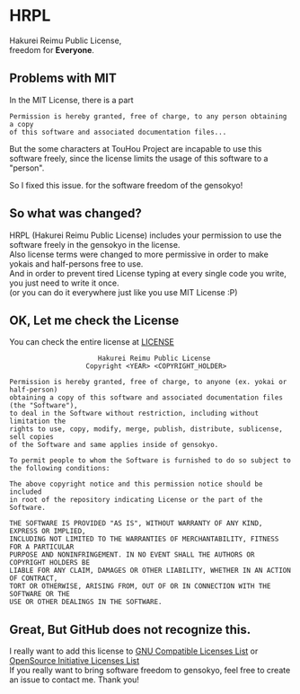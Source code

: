 # HRPL
Hakurei Reimu Public License,  
freedom for **Everyone**.

## Problems with MIT
In the MIT License, there is a part  
```
Permission is hereby granted, free of charge, to any person obtaining a copy
of this software and associated documentation files...
```  
But the some characters at TouHou Project are incapable to use this software freely, 
since the license limits the usage of this software to a "person".  
  
So I fixed this issue. for the software freedom of the gensokyo!  

## So what was changed?
HRPL (Hakurei Reimu Public License) includes your permission to use the software freely in the gensokyo in the license.  
Also license terms were changed to more permissive in order to make yokais and half-persons free to use.  
And in order to prevent tired License typing at every single code you write, you just need to write it once.  
(or you can do it everywhere just like you use MIT License :P)   

## OK, Let me check the License
You can check the entire license at [LICENSE](LICENSE)
```
                      Hakurei Reimu Public License
                   Copyright <YEAR> <COPYRIGHT_HOLDER>

Permission is hereby granted, free of charge, to anyone (ex. yokai or half-person)
obtaining a copy of this software and associated documentation files (the "Software"),
to deal in the Software without restriction, including without limitation the
rights to use, copy, modify, merge, publish, distribute, sublicense, sell copies
of the Software and same applies inside of gensokyo.

To permit people to whom the Software is furnished to do so subject to
the following conditions:

The above copyright notice and this permission notice should be included
in root of the repository indicating License or the part of the Software.

THE SOFTWARE IS PROVIDED "AS IS", WITHOUT WARRANTY OF ANY KIND, EXPRESS OR IMPLIED,
INCLUDING NOT LIMITED TO THE WARRANTIES OF MERCHANTABILITY, FITNESS FOR A PARTICULAR
PURPOSE AND NONINFRINGEMENT. IN NO EVENT SHALL THE AUTHORS OR COPYRIGHT HOLDERS BE
LIABLE FOR ANY CLAIM, DAMAGES OR OTHER LIABILITY, WHETHER IN AN ACTION OF CONTRACT,
TORT OR OTHERWISE, ARISING FROM, OUT OF OR IN CONNECTION WITH THE SOFTWARE OR THE
USE OR OTHER DEALINGS IN THE SOFTWARE.
```

## Great, But GitHub does not recognize this.
I really want to add this license to [GNU Compatible Licenses List](https://gnu.org/licenses/) or [OpenSource Initiative Licenses List](https://opensource.org/licenses/alphabetical)   
If you really want to bring software freedom to gensokyo, feel free to create an issue to contact me. Thank you!